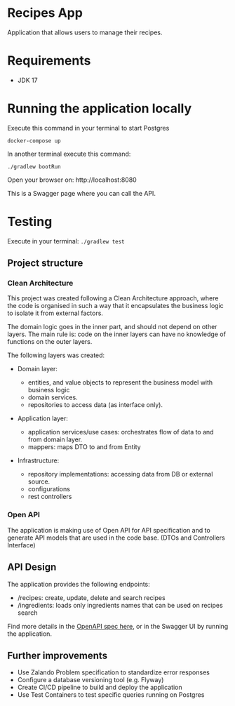 # Recipes App

Application that allows users to manage their recipes.

# Requirements

- JDK 17

# Running the application locally

Execute this command in your terminal to start Postgres
```
docker-compose up
```

In another terminal execute this command:
```
./gradlew bootRun
```

Open your browser on: http://localhost:8080

This is a Swagger page where you can call the API.

# Testing

Execute in your terminal: `./gradlew test`

## Project structure

### Clean Architecture

This project was created following a Clean Architecture approach, where the code is organised in such a way that it encapsulates the business logic to isolate it from external factors.

The domain logic goes in the inner part, and should not depend on other layers. The main rule is: code on the inner layers can have no knowledge of functions on the outer layers.

The following layers was created:

- Domain layer: 
    - entities, and value objects to represent the business model with business logic
    - domain services.
    - repositories to access data (as interface only).

- Application layer: 
    - application services/use cases: orchestrates flow of data to and from domain layer.
    - mappers: maps DTO to and from Entity

- Infrastructure: 
    - repository implementations: accessing data from DB or external source.
    - configurations
    - rest controllers

### Open API

The application is making use of Open API for API specification and to generate API models that are used in the code base. (DTOs and Controllers Interface)

## API Design

The application provides the following endpoints:

- /recipes: create, update, delete and search recipes
- /ingredients: loads only ingredients names that can be used on recipes search

Find more details in the [OpenAPI spec here](src/main/resources/static/recipes-api-spec.yaml), or in the Swagger UI by running the application.

## Further improvements

- Use Zalando Problem specification to standardize error responses
- Configure a database versioning tool (e.g. Flyway)
- Create CI/CD pipeline to build and deploy the application
- Use Test Containers to test specific queries running on Postgres

